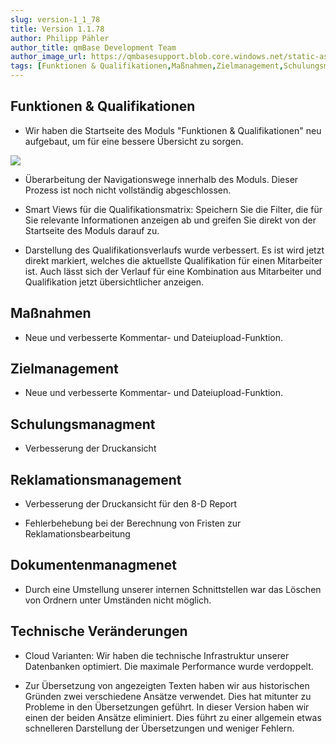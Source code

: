 ```yaml
---
slug: version-1_1_78
title: Version 1.1.78
author: Philipp Pähler
author_title: qmBase Development Team
author_image_url: https://qmbasesupport.blob.core.windows.net/static-assets/img/persons/paehler_round.png
tags: [Funktionen & Qualifikationen,Maßnahmen,Zielmanagement,Schulungsmanagment,Reklamationsmanagement,Dokumentenmanagmenet,Technische Veränderungen,Changelog]
---
```

## Funktionen & Qualifikationen

*   Wir haben die Startseite des Moduls "Funktionen & Qualifikationen" neu aufgebaut, um für eine bessere Übersicht zu sorgen.

![](https://caqadmin.blob.core.windows.net/releasenotes/63-images/mceclip0.png)

*   Überarbeitung der Navigationswege innerhalb des Moduls. Dieser Prozess ist noch nicht vollständig abgeschlossen.

*   Smart Views für die Qualifikationsmatrix: Speichern Sie die Filter, die für Sie relevante Informationen anzeigen ab und greifen Sie direkt von der Startseite des Moduls darauf zu.

*   Darstellung des Qualifikationsverlaufs wurde verbessert. Es ist wird jetzt direkt markiert, welches die aktuellste Qualifikation für einen Mitarbeiter ist. Auch lässt sich der Verlauf für eine Kombination aus Mitarbeiter und Qualifikation jetzt übersichtlicher anzeigen.

## Maßnahmen

*   Neue und verbesserte Kommentar- und Dateiupload-Funktion.

## Zielmanagement

*   Neue und verbesserte Kommentar- und Dateiupload-Funktion.

## Schulungsmanagment

*   Verbesserung der Druckansicht

## Reklamationsmanagement

*   Verbesserung der Druckansicht für den 8-D Report

*   Fehlerbehebung bei der Berechnung von Fristen zur Reklamationsbearbeitung

## Dokumentenmanagmenet

*   Durch eine Umstellung unserer internen Schnittstellen war das Löschen von Ordnern unter Umständen nicht möglich.

## Technische Veränderungen

*   Cloud Varianten: Wir haben die technische Infrastruktur unserer Datenbanken optimiert. Die maximale Performance wurde verdoppelt.

*   Zur Übersetzung von angezeigten Texten haben wir aus historischen Gründen zwei verschiedene Ansätze verwendet. Dies hat mitunter zu Probleme in den Übersetzungen geführt. In dieser Version haben wir einen der beiden Ansätze eliminiert. Dies führt zu einer allgemein etwas schnelleren Darstellung der Übersetzungen und weniger Fehlern.